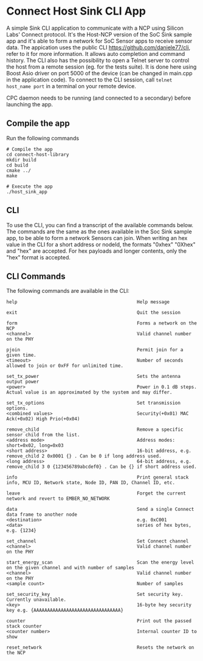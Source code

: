 # Connect Host Sink CLI App #

A simple Sink CLI application to communicate with a NCP using Silicon Labs' Connect protocol. It's the Host-NCP version of the SoC Sink sample app and it's able to form a network for SoC Sensor apps to receive sensor data.
The appication uses the public CLI https://github.com/daniele77/cli, refer to it for more information. It allows auto completion and command history. The CLI also has the possibility to open a Telnet server to control the host from a remote session (eg. for the tests suite). It is done here using Boost Asio driver on port 5000 of the device (can be changed in main.cpp in the application code). To connect to the CLI session, call ```telnet host_name port``` in a terminal on your remote device.

CPC daemon needs to be running (and connected to a secondary) before launching the app.

## Compile the app
Run the following commands

```
# Compile the app
cd connect-host-library
mkdir build
cd build
cmake ../
make

# Execute the app
./host_sink_app
```

## CLI

To use the CLI, you can find a transcript of the available commands below.
The commands are the same as the ones available in the Soc Sink sample app, to be able to form a network Sensors can join.
When writing an hex value in the CLI for a short address or nodeId, the formats "0xhex" "0Xhex" and "hex" are accepted.
For hex payloads and longer contents, only the "hex" format is accepted.

## CLI Commands

The following commands are available in the CLI:
```
help                                            Help message

exit                                            Quit the session

form                                            Forms a network on the NCP
<channel>                                       Valid channel number on the PHY

pjoin                                           Permit join for a given time.
<timeout>                                       Number of seconds allowed to join or 0xFF for unlimited time.

set_tx_power                                    Sets the antenna output power
<power>                                         Power in 0.1 dB steps. Actual value is an approximated by the system and may differ.

set_tx_options                                  Set transmission options.
<combined values>                               Security(+0x01) MAC Ack(+0x02) High Prio(+0x04)

remove_child                                    Remove a specific sensor child from the list.
<address mode>                                  Address modes: short=0x02, long=0x03
<short address>                                 16-bit address, e.g. remove_child 2 0x0001 {} . Can be 0 if long address used.
<long address>                                  64-bit address, e.g. remove_child 3 0 {123456789abcdef0} . Can be {} if short address used.

info                                            Print general stack info, MCU ID, Network state, Node ID, PAN ID, Channel ID, etc.

leave                                           Forget the current network and revert to EMBER_NO_NETWORK

data                                            Send a single Connect data frame to another node
<destination>                                   e.g. 0xC001
<data>                                          series of hex bytes, e.g. {1234}

set_channel                                     Set Connect channel
<channel>                                       Valid channel number on the PHY

start_energy_scan                               Scan the energy level on the given channel and with number of samples
<channel>                                       Valid channel number on the PHY
<sample count>                                  Number of samples

set_security_key                                Set security key. Currently unavailable.
<key>                                           16-byte hey security key e.g. {AAAAAAAAAAAAAAAAAAAAAAAAAAAAAAAA}

counter                                         Print out the passed stack counter
<counter number>                                Internal counter ID to show

reset_network                                   Resets the network on the NCP
```